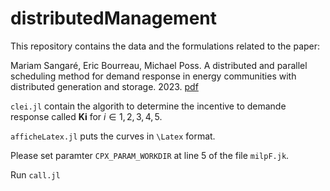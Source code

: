 # distributedManagement

This repository contains the data and the formulations related to the paper:

 Mariam Sangaré, Eric Bourreau, Michael Poss. A distributed and parallel scheduling method for demand response in energy communities with distributed generation and storage. 2023. [pdf](https://hal.science/hal-04188878)

 <code>clei.jl</code> contain the algorith to determine the incentive to demande response called **Ki** for $i\in {1,2,3,4,5}$.

 <code>afficheLatex.jl</code> puts the curves in <code>\Latex</code> format.
 
 Please set paramter <code>CPX_PARAM_WORKDIR</code> at line 5 of the file <code>milpF.jk</code>.
 
 Run  <code>call.jl</code> 

 
